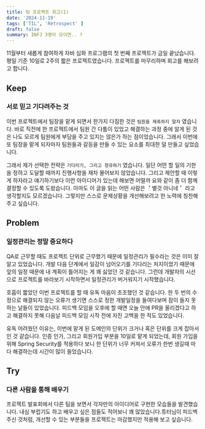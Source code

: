 ```yaml
---
title: 팀 프로젝트 회고(1)
date: '2024-11-19'
tags: ['TIL', 'Retrospect' ]
draft: false
summary: INFJ 3명이 모이면.. ?
---
```


11월부터 새롭게 참여하게 자바 심화 프로그램의 첫 번째 프로젝트가 금일 끝났습니다. 평일 기준 10일로 2주의 짧은 프로젝트였습니다. 프로젝트를 마무리하며 회고를 해보려고 합니다.

## Keep

### 서로 믿고 기다려주는 것

이번 프로젝트에서 팀장을 맡게 되면서 한가지 다짐한 것은 `팀원을 재촉하지 말자` 였습니다. 바로 직전에 한 프로젝트에서 팀원 간 다툼이 있었고 해결하는 과정 중에 알게 된 것은 나도 모르게 팀원에게 부담을 주고 있지는 않은가 하는 점이었습니다. 그래서 이번에 또 팀장을 맡게 되자마자 팀원들과 갈등을 만들 수 있는 요소를 최대한 덜 만들고 싶었습니다.

그래서 제가 선택한 전략은 `기다리기, 그리고 청유하기` 였습니다. 일단 어떤 할 일의 기한을 정하고 도달할 때까지 진행사항을 재차 물어보지 않았습니다. 그리고 제안할 때 이렇게 하자라고 얘기하기보다 이런 아이디어가 있는데 해보면 어떨까 요와 같이 좀 더 함께 결정할 수 있도록 도왔습니다. 아마도 이 글을 읽는 어떤 사람은 ＇별것 아니네＇ 라고 생각할지도 모르겠습니다. 그렇지만 스스로 문제상황을 개선해보려고 한 노력에 칭찬해주고 싶습니다.


## Problem

### 일정관리는 정말 중요하다

QA로 근무할 때도 프로젝트 단위로 근무했기 때문에 일정관리가 필수라는 것은 이미 잘 알고 있었습니다. 개발 다음 단계에서 일감이 넘어오기를 기다리는 처지이었기 때문에 앞의 일정 때문에 내 계획이 틀어지는 게 꽤 싫었던 것 같습니다. 그런데 개발자의 시선으로 프로젝트를 바라보기 시작하면서 일정관리가 버거워지기 시작했습니다.

호흡이 짧았던 이번 프로젝트를 할 때 유독 마음이 초조했던 것 같습니다. 한 두 번의 수정으로 해결되지 않는 오류가 생기면 스스로 정한 개발일정을 들여다보며 잠이 들지 못하는 날들이 있었습니다. 피드백 모임을 오후에 할 때면 오늘 안에 PR을 올리겠다고 하고 해결하지 못해 다음날 피드백 모임 시작 전에 자진 고백을 한 적도 있었습니다.

유독 어려웠던 이유는, 이번에 맡게 된 도메인의 단위가 크거나 혹은 단위를 크게 잡아서 인 것 같습니다. 인증 인가, 그리고 회원가입 부분을 10일로 맡게 되었는데, 회원 가입을 위해 Spring Security를 적용하다 보니 한 단위가 너무 커져서 오류가 한번 생길때 마다 해결하는데 시간이 많이 들었습니다.


## Try

### 다른 사람을 통해 배우기

프로젝트 발표회에서 다른 팀을 보면서 각자만의 아이디어로 구현한 모습들을 발견했습니다. 내심 부럽기도 하고 배우고 싶은 점들도 적어보니 꽤 많았습니다.튜터님이 피드백 주신 것처럼, 개선할 수 있는 부분들을 프로젝트는 마감했지만 적용해 보고 싶습니다.